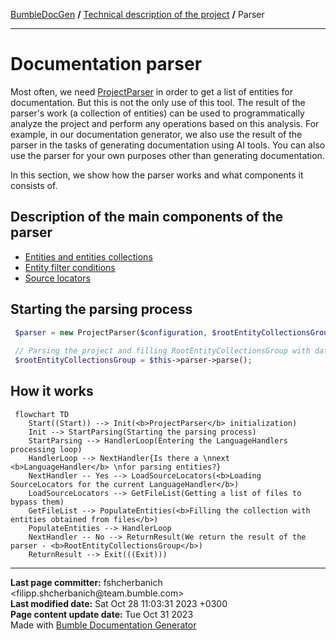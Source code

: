 <embed> <a href="/docs/README.md">BumbleDocGen</a> <b>/</b> <a href="/docs/tech/readme.md">Technical description of the project</a> <b>/</b> Parser<hr> </embed>

<embed> <h1>Documentation parser</h1> </embed>

Most often, we need <a href="/docs/tech/2.parser/classes/ProjectParser.md">ProjectParser</a> in order to get a list of entities for documentation.
But this is not the only use of this tool. The result of the parser's work (a collection of entities) can be used to programmatically analyze the project and perform any operations based on this analysis.
For example, in our documentation generator, we also use the result of the parser in the tasks of generating documentation using AI tools.
You can also use the parser for your own purposes other than generating documentation.

In this section, we show how the parser works and what components it consists of.

<embed> <h2>Description of the main components of the parser</h2> </embed>

<embed> <ul><li><div><a href='/docs/tech/2.parser/entity.md'>Entities and entities collections</a></div></li><li><div><a href='/docs/tech/2.parser/entityFilterCondition.md'>Entity filter conditions</a></div></li><li><div><a href='/docs/tech/2.parser/sourceLocator.md'>Source locators</a></div></li></ul> </embed>

<embed> <h2>Starting the parsing process</h2> </embed>

```php
 $parser = new ProjectParser($configuration, $rootEntityCollectionsGroup);
 
 // Parsing the project and filling RootEntityCollectionsGroup with data
 $rootEntityCollectionsGroup = $this->parser->parse();
```


<embed> <h2>How it works</h2> </embed>

```mermaid
 flowchart TD
    Start((Start)) --> Init(<b>ProjectParser</b> initialization)
    Init --> StartParsing(Starting the parsing process)
    StartParsing --> HandlerLoop(Entering the LanguageHandlers processing loop)
    HandlerLoop --> NextHandler{Is there a \nnext <b>LanguageHandler</b> \nfor parsing entities?}
    NextHandler -- Yes --> LoadSourceLocators(<b>Loading SourceLocators for the current LanguageHandler</b>)
    LoadSourceLocators --> GetFileList(Getting a list of files to bypass them)
    GetFileList --> PopulateEntities(<b>Filling the collection with entities obtained from files</b>)
    PopulateEntities --> HandlerLoop
    NextHandler -- No --> ReturnResult(We return the result of the parser - <b>RootEntityCollectionsGroup</b>)
    ReturnResult --> Exit(((Exit)))
```

<div id='page_committer_info'>
<hr>
<b>Last page committer:</b> fshcherbanich &lt;filipp.shcherbanich@team.bumble.com&gt;<br><b>Last modified date:</b>   Sat Oct 28 11:03:31 2023 +0300<br><b>Page content update date:</b> Tue Oct 31 2023<br>Made with <a href='https://github.com/bumble-tech/bumble-doc-gen/blob/master/docs/README.md'>Bumble Documentation Generator</a></div>